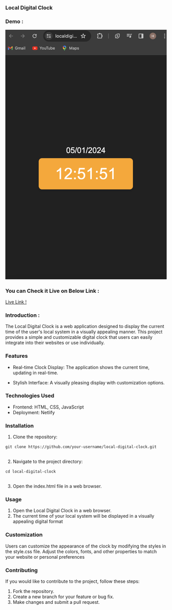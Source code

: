 ### Local Digital Clock

### Demo :

![Alt text](digitalclock.png)

### You can Check it Live on Below Link :

[Live Link !](https://localdigitalclockjs.netlify.app/)

### Introduction : 

The Local Digital Clock is a web application designed to display the current time of the user's local system in a visually appealing manner. This project provides a simple and customizable digital clock that users can easily integrate into their websites or use individually.


### Features
- Real-time Clock Display: The application shows the current time, updating in real-time.

- Stylish Interface: A visually pleasing display with customization options.

### Technologies Used
- Frontend: HTML, CSS, JavaScript
- Deployment: Netlify


### Installation
1. Clone the repository:

```
git clone https://github.com/your-username/local-digital-clock.git


```

2. Navigate to the project directory:

```
cd local-digital-clock


```

3. Open the index.html file in a web browser.


### Usage

1. Open the Local Digital Clock in a web browser.
2. The current time of your local system will be displayed in a visually appealing digital format


### Customization 

Users can customize the appearance of the clock by modifying the styles in the style.css file. Adjust the colors, fonts, and other properties to match your website or personal preferences


### Contributing

If you would like to contribute to the project, follow these steps:

1. Fork the repository.
2. Create a new branch for your feature or bug fix.
3. Make changes and submit a pull request.